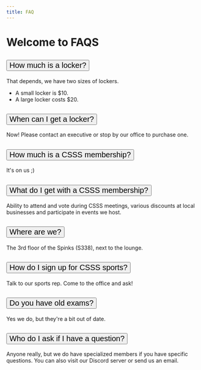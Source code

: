 ```yaml
---
title: FAQ
---
```


<h1>Welcome to FAQS</h1>

<div class="accordion" id="accordionExample">
  <div class="accordion-item">
    <h2 class="accordion-header" id="headingOne">
      <button class="accordion-button" type="button" data-bs-toggle="collapse" data-bs-target="#collapseOne" aria-expanded="true" aria-controls="collapseOne">
        How much is a locker? 
      </button>
    </h2>
    <div id="collapseOne" class="accordion-collapse collapse " aria-labelledby="headingOne" data-bs-parent="#accordionExample">
      <div class="accordion-body">
        <p>That depends, we have two sizes of lockers. </p>
        <ul>
            <li>A small locker is $10. </li>
            <li>A large locker costs $20.</li>
        </ul>
      </div>
    </div>
  </div>
  <div class="accordion-item">
    <h2 class="accordion-header" id="headingTwo">
      <button class="accordion-button collapsed" type="button" data-bs-toggle="collapse" data-bs-target="#collapseTwo" aria-expanded="false" aria-controls="collapseTwo">
        When can I get a locker? 
      </button>
    </h2>
    <div id="collapseTwo" class="accordion-collapse collapse" aria-labelledby="headingTwo" data-bs-parent="#accordionExample">
      <div class="accordion-body">
        Now! Please contact an executive or stop by our office to purchase one.
      </div>
    </div>
  </div>
  <div class="accordion-item">
    <h2 class="accordion-header" id="headingThree">
      <button class="accordion-button collapsed" type="button" data-bs-toggle="collapse" data-bs-target="#collapseThree" aria-expanded="false" aria-controls="collapseThree">
        How much is a CSSS membership? 
      </button>
    </h2>
    <div id="collapseThree" class="accordion-collapse collapse" aria-labelledby="headingThree" data-bs-parent="#accordionExample">
      <div class="accordion-body">
        It's on us ;)
      </div>
    </div>
  </div>
  <div class="accordion-item">
    <h2 class="accordion-header" id="headingFour">
      <button class="accordion-button collapsed" type="button" data-bs-toggle="collapse" data-bs-target="#collapseFour" aria-expanded="false" aria-controls="collapseFour">
        What do I get with a CSSS membership? 
      </button>
    </h2>
    <div id="collapseFour" class="accordion-collapse collapse" aria-labelledby="headingFour" data-bs-parent="#accordionExample">
      <div class="accordion-body">
        Ability to attend and vote during CSSS meetings, various discounts at local businesses and participate in events we host.
      </div>
    </div>
  </div>

<div class="accordion-item">
    <h2 class="accordion-header" id="headingFive">
      <button class="accordion-button collapsed" type="button" data-bs-toggle="collapse" data-bs-target="#collapseFive" aria-expanded="false" aria-controls="collapseFive">
        Where are we? 
      </button>
    </h2>
    <div id="collapseFive" class="accordion-collapse collapse" aria-labelledby="headingFive" data-bs-parent="#accordionExample">
      <div class="accordion-body">
        The 3rd floor of the Spinks (S338), next to the lounge.
      </div>
    </div>
  </div>
  
  <div class="accordion-item">
    <h2 class="accordion-header" id="headingSix">
      <button class="accordion-button collapsed" type="button" data-bs-toggle="collapse" data-bs-target="#collapseSix" aria-expanded="false" aria-controls="collapseSix">
        How do I sign up for CSSS sports? 
      </button>
    </h2>
    <div id="collapseSix" class="accordion-collapse collapse" aria-labelledby="headingSix" data-bs-parent="#accordionExample">
      <div class="accordion-body">
        Talk to our sports rep. Come to the office and ask!
      </div>
    </div>
  </div>
  
  <div class="accordion-item">
    <h2 class="accordion-header" id="headingSeven">
      <button class="accordion-button collapsed" type="button" data-bs-toggle="collapse" data-bs-target="#collapseSeven" aria-expanded="false" aria-controls="collapseSeven">
        Do you have old exams? 
      </button>
    </h2>
    <div id="collapseSeven" class="accordion-collapse collapse" aria-labelledby="headingSeven" data-bs-parent="#accordionExample">
      <div class="accordion-body">
        Yes we do, but they're a bit out of date.
      </div>
    </div>
  </div>
  
  <div class="accordion-item">
    <h2 class="accordion-header" id="headingEight">
      <button class="accordion-button collapsed" type="button" data-bs-toggle="collapse" data-bs-target="#collapseEight" aria-expanded="false" aria-controls="collapseEight">
        Who do I ask if I have a question? 
      </button>
    </h2>
    <div id="collapseEight" class="accordion-collapse collapse" aria-labelledby="headingEight" data-bs-parent="#accordionExample">
      <div class="accordion-body">
        Anyone really, but we do have specialized members if you have specific questions. You can also visit our Discord server or send us an email.
      </div>
    </div>
  </div>
  
</div>

<style>
    .accordion-button{
        font-size: 15pt;
    } 
</style>